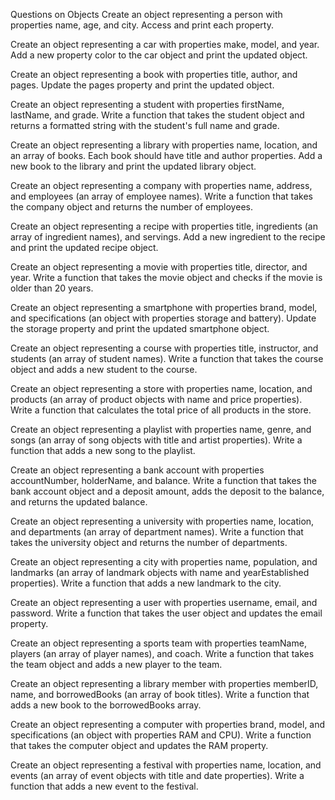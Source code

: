 Questions on Objects
Create an object representing a person with properties name, age, and city. Access and print each property.

Create an object representing a car with properties make, model, and year. Add a new property color to the car object and print the updated object.

Create an object representing a book with properties title, author, and pages. Update the pages property and print the updated object.

Create an object representing a student with properties firstName, lastName, and grade. Write a function that takes the student object and returns a formatted string with the student's full name and grade.

Create an object representing a library with properties name, location, and an array of books. Each book should have title and author properties. Add a new book to the library and print the updated library object.

Create an object representing a company with properties name, address, and employees (an array of employee names). Write a function that takes the company object and returns the number of employees.

Create an object representing a recipe with properties title, ingredients (an array of ingredient names), and servings. Add a new ingredient to the recipe and print the updated recipe object.

Create an object representing a movie with properties title, director, and year. Write a function that takes the movie object and checks if the movie is older than 20 years.

Create an object representing a smartphone with properties brand, model, and specifications (an object with properties storage and battery). Update the storage property and print the updated smartphone object.

Create an object representing a course with properties title, instructor, and students (an array of student names). Write a function that takes the course object and adds a new student to the course.

Create an object representing a store with properties name, location, and products (an array of product objects with name and price properties). Write a function that calculates the total price of all products in the store.

Create an object representing a playlist with properties name, genre, and songs (an array of song objects with title and artist properties). Write a function that adds a new song to the playlist.

Create an object representing a bank account with properties accountNumber, holderName, and balance. Write a function that takes the bank account object and a deposit amount, adds the deposit to the balance, and returns the updated balance.

Create an object representing a university with properties name, location, and departments (an array of department names). Write a function that takes the university object and returns the number of departments.

Create an object representing a city with properties name, population, and landmarks (an array of landmark objects with name and yearEstablished properties). Write a function that adds a new landmark to the city.

Create an object representing a user with properties username, email, and password. Write a function that takes the user object and updates the email property.

Create an object representing a sports team with properties teamName, players (an array of player names), and coach. Write a function that takes the team object and adds a new player to the team.

Create an object representing a library member with properties memberID, name, and borrowedBooks (an array of book titles). Write a function that adds a new book to the borrowedBooks array.

Create an object representing a computer with properties brand, model, and specifications (an object with properties RAM and CPU). Write a function that takes the computer object and updates the RAM property.

Create an object representing a festival with properties name, location, and events (an array of event objects with title and date properties). Write a function that adds a new event to the festival.